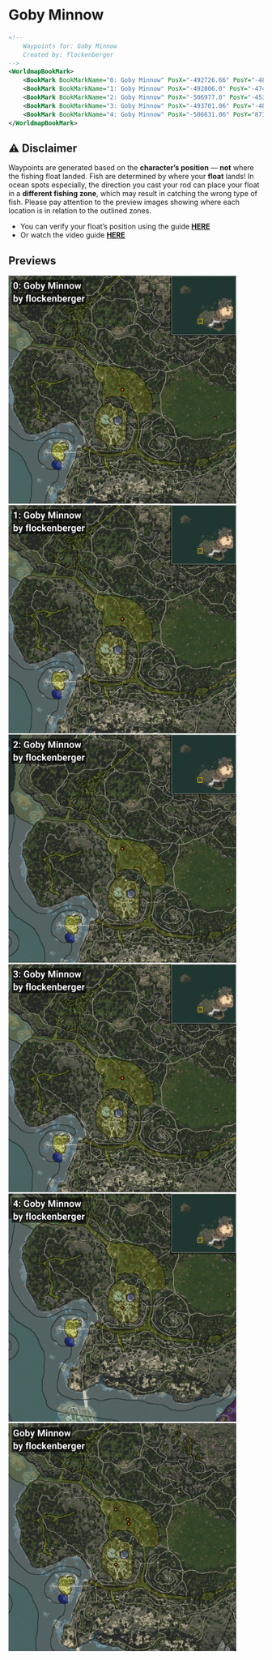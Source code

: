 # Goby Minnow
```xml
<!--
    Waypoints for: Goby Minnow
    Created by: flockenberger
-->
<WorldmapBookMark>
    <BookMark BookMarkName="0: Goby Minnow" PosX="-492726.66" PosY="-4805.2153" PosZ="-412791.84" />
    <BookMark BookMarkName="1: Goby Minnow" PosX="-492806.0" PosY="-4742.0" PosZ="-413093.0" />
    <BookMark BookMarkName="2: Goby Minnow" PosX="-506977.0" PosY="-4531.0" PosZ="-397808.0" />
    <BookMark BookMarkName="3: Goby Minnow" PosX="-493701.06" PosY="-4883.3027" PosZ="-408651.28" />
    <BookMark BookMarkName="4: Goby Minnow" PosX="-506631.06" PosY="8738.06" PosZ="-457391.3" />
</WorldmapBookMark>
```

## ⚠️ Disclaimer
Waypoints are generated based on the __**character’s position**__ — __not__ where the fishing float landed.
Fish are determined by where your **float** lands!
In ocean spots especially, the direction you cast your rod can place your float in a **different fishing zone**, which may result in catching the wrong type of fish.
Please pay attention to the preview images showing where each location is in relation to the outlined zones.

- You can verify your float’s position using the guide [**HERE**](https://flockenberger.github.io/bdo-fish-position/)
- Or watch the video guide [**HERE**](https://youtu.be/t-VXcRoNojk)

## Previews
<img src="./Goby Minnow_0_Preview.webp" width="450"/> <img src="./Goby Minnow_1_Preview.webp" width="450"/> <img src="./Goby Minnow_2_Preview.webp" width="450"/> <img src="./Goby Minnow_3_Preview.webp" width="450"/> <img src="./Goby Minnow_4_Preview.webp" width="450"/> <img src="./Goby Minnow_Preview.webp" width="450"/> 